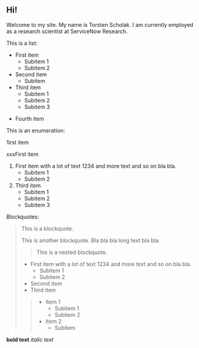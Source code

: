 ## Hi!

Welcome to my site. My name is Torsten Scholak. I am currently employed as a research scientist at ServiceNow Research.

This is a list:

* First item
  * Subitem 1
  * Subitem 2
* Second item
  * Subitem
* Third item
  - Subitem 1
  - Subitem 2
  - Subitem 3
- Fourth item


This is an enumeration:

1irst item

xxxFirst item

1. First item with a lot of text 1234 and more text and so on bla bla.
    * Subitem 1
    * Subitem 2
3. Third item
    - Subitem 1
    - Subitem 2
    - Subitem 3

Blockquotes:

> This is a blockquote.
>
> This is another blockquote. Bla bla bla long text bla bla.
>
> > This is a nested blockquote.
>
> * First item with a lot of text 1234 and more text and so on bla bla.
>   * Subitem 1
>   * Subitem 2
> * Second item
> * Third item
>
> > * Item 1
> >   * Subitem 1
> >   * Subitem 2
> > * Item 2
> >   * Subitem
>


**bold text**
_italic text_
